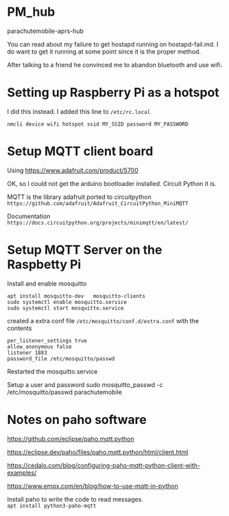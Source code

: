 # PM_hub
parachutemobile-aprs-hub

You can read about my failure to get hostapd running on hostapd-fail.md. I do want to get it running at some point since it is the proper method.

After talking to a friend he convinced me to abandon bluetooth and use wifi.

# Setting up Raspberry Pi as a hotspot

I did this instead. I added this line to `/etc/rc.local`

`nmcli device wifi hotspot ssid MY_SSID password MY_PASSWORD`

# Setup MQTT client board
Using https://www.adafruit.com/product/5700

OK, so I could not get the arduino bootloader installed.  Circuit Python it is.

MQTT is the library adafruit ported to circuitpython \
`https://github.com/adafruit/Adafruit_CircuitPython_MiniMQTT`

Documentation\
`https://docs.circuitpython.org/projects/minimqtt/en/latest/`


# Setup MQTT Server on the Raspbetty Pi
Install and enable mosquitto
```
apt install mosquitto-dev   mosquitto-clients
sudo systemctl enable mosquitto.service
sudo systemctl start mosquitto.service
```

created a extra conf file `/etc/mosquitto/conf.d/extra.conf` with the contents
```
per_listener_settings true
allow_anonymous false
listener 1883
password_file /etc/mosquitto/passwd
```
Restarted the mosquitto.service

Setup a user and password
sudo mosquitto_passwd -c /etc/mosquitto/passwd parachutemobile

# Notes on paho software
https://github.com/eclipse/paho.mqtt.python

https://eclipse.dev/paho/files/paho.mqtt.python/html/client.html

https://cedalo.com/blog/configuring-paho-mqtt-python-client-with-examples/

https://www.emqx.com/en/blog/how-to-use-mqtt-in-python



Install paho to write the code to read messages.  
 `apt install python3-paho-mqtt`
 

